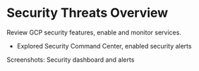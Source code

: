# Security Threats Overview
Review GCP security features, enable and monitor services.
- Explored Security Command Center, enabled security alerts
  
Screenshots: Security dashboard and alerts

